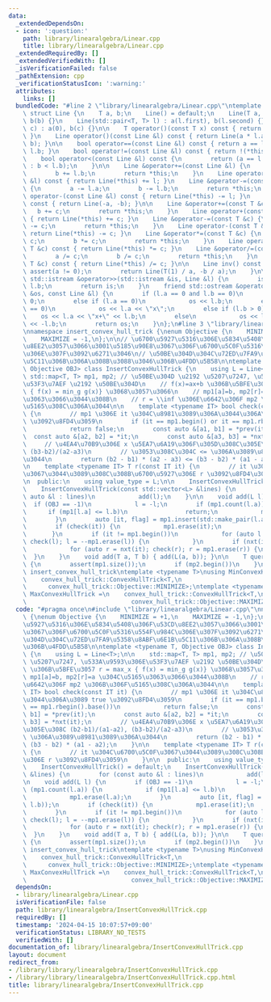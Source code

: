 ```yaml
---
data:
  _extendedDependsOn:
  - icon: ':question:'
    path: library/linearalgebra/Linear.cpp
    title: library/linearalgebra/Linear.cpp
  _extendedRequiredBy: []
  _extendedVerifiedWith: []
  _isVerificationFailed: false
  _pathExtension: cpp
  _verificationStatusIcon: ':warning:'
  attributes:
    links: []
  bundledCode: "#line 2 \"library/linearalgebra/Linear.cpp\"\ntemplate <typename T>\
    \ struct Line {\n    T a, b;\n    Line() = default;\n    Line(T a, T b) : a(a),\
    \ b(b) {}\n    Line(std::pair<T, T> l) : a(l.first), b(l.second) {}\n    Line(T\
    \ c) : a(0), b(c) {}\n\n    T operator()(const T x) const { return a * x + b;\
    \ }\n    Line operator()(const Line &l) const { return Line(a * l.a, a * l.b +\
    \ b); }\n\n    bool operator==(const Line &l) const { return a == l.a and b ==\
    \ l.b; }\n    bool operator!=(const Line &l) const { return !(*this == l); }\n\
    \    bool operator<(const Line &l) const {\n        return (a == l.a ? a < l.a\
    \ : b < l.b);\n    }\n\n    Line &operator+=(const Line &l) {\n        a += l.a;\n\
    \        b += l.b;\n        return *this;\n    }\n    Line operator+(const Line\
    \ &l) const { return Line(*this) += l; }\n    Line &operator-=(const Line &l)\
    \ {\n        a -= l.a;\n        b -= l.b;\n        return *this;\n    }\n    Line\
    \ operator-(const Line &l) const { return Line(*this) -= l; }\n    Line operator-()\
    \ const { return Line(-a, -b); }\n\n    Line &operator+=(const T &c) {\n     \
    \   b += c;\n        return *this;\n    }\n    Line operator+(const T &c) const\
    \ { return Line(*this) += c; }\n    Line &operator-=(const T &c) {\n        b\
    \ -= c;\n        return *this;\n    }\n    Line operator-(const T &c) const {\
    \ return Line(*this) -= c; }\n    Line &operator*=(const T &c) {\n        a *=\
    \ c;\n        b *= c;\n        return *this;\n    }\n    Line operator*(const\
    \ T &c) const { return Line(*this) *= c; }\n    Line &operator/=(const T &c) {\n\
    \        a /= c;\n        b /= c;\n        return *this;\n    }\n    Line operator/(const\
    \ T &c) const { return Line(*this) /= c; }\n\n    Line inv() const {\n       \
    \ assert(a != 0);\n        return Line(T(1) / a, -b / a);\n    }\n\n    friend\
    \ std::istream &operator>>(std::istream &is, Line &l) {\n        is >> l.a >>\
    \ l.b;\n        return is;\n    }\n    friend std::ostream &operator<<(std::ostream\
    \ &os, const Line &l) {\n        if (l.a == 0 and l.b == 0)\n            os <<\
    \ 0;\n        else if (l.a == 0)\n            os << l.b;\n        else if (l.b\
    \ == 0)\n            os << l.a << \"x\";\n        else if (l.b > 0)\n        \
    \    os << l.a << \"x+\" << l.b;\n        else\n            os << l.a << \"x-\"\
    \ << -l.b;\n        return os;\n    }\n};\n#line 3 \"library/linearalgebra/InsertConvexHullTrick.cpp\"\
    \nnamespace insert_convex_hull_trick {\nenum Objective {\n    MINIMIZE = +1,\n\
    \    MAXIMIZE = -1,\n};\n\n// \u6700\u5927\u5316\u306E\u5834\u5408\u306F\u53CD\
    \u8EE2\u3057\u3066\u3001\u5185\u90E8\u3067\u306F\u6700\u5C0F\u5316\u554F\u984C\
    \u306E\u307F\u3092\u6271\u3046\n// \u50BE\u304D\u304C\u72ED\u7FA9\u5358\u8ABF\u6E1B\
    \u5C11\u306B\u306A\u308B\u3088\u3046\u306B\u4FDD\u5B58\n\ntemplate <typename T,\
    \ Objective OBJ> class InsertConvexHullTrick {\n    using L = Line<T>;\n\n   \
    \ std::map<T, T> mp1, mp2; // \u50BE\u304D \u2192 \u5207\u7247, \u533A\u9593\u306E\
    \u53F3\u7AEF \u2192 \u50BE\u304D\n    // f(x)=ax+b \u306B\u5BFE\u3057 r = max_x\
    \ { f(x) = min_g g(x)} \u3068\u3057\u3066\n    // mp1[a]=b, mp2[r]=a \u304C\u5165\
    \u3063\u3066\u3044\u308B\n    // r = \\inf \u306E\u6642\u306F mp2 \u306B\u306F\
    \u5165\u308C\u306A\u3044\n\n    template <typename IT> bool check(const IT it)\
    \ {\n        // mp1 \u306E it \u304C\u8981\u3089\u306A\u3044\u306A\u3089 true\
    \ \u3092\u8FD4\u3059\n        if (it == mp1.begin() or it == mp1.rbegin().base())\n\
    \            return false;\n        const auto &[a1, b1] = *prev(it);\n      \
    \  const auto &[a2, b2] = *it;\n        const auto &[a3, b3] = *nxt(it);\n   \
    \     // \u4EA4\u70B9\u306E x \u5EA7\u6A19\u306F\u305D\u308C\u305E\u308C (b2-b1)/(a1-a2),\
    \ (b3-b2)/(a2-a3)\n        // \u3053\u308C\u304C <= \u306A\u3089\u8981\u3089\u306A\
    \u3044\n        return (b2 - b1) * (a2 - a3) <= (b3 - b2) * (a1 - a2);\n    }\n\
    \n    template <typename IT> T r(const IT it) {\n        // it \u304C\u6700\u5C0F\
    \u3067\u3044\u3089\u308C\u308B\u6700\u5927\u306E r \u3092\u8FD4\u3059\n    }\n\
    \n  public:\n    using value_type = L;\n\n    InsertConvexHullTrick() = default;\n\
    \    InsertConvexHullTrick(const std::vector<L> &lines) {\n        for (const\
    \ auto &l : lines)\n            add(l);\n    }\n\n    void add(L l) {\n      \
    \  if (OBJ == -1)\n            l = -l;\n        if (mp1.count(l.a)) {\n      \
    \      if (mp1[l.a] <= l.b)\n                return;\n            mp1.erase(l.a);\n\
    \        }\n        auto [it, flag] = mp1.insert(std::make_pair(l.a, l.b));\n\
    \        if (check(it)) {\n            mp1.erase(it);\n            return;\n \
    \       }\n        if (it != mp1.begin())\n            for (auto l = pre(it);\
    \ check(l); l = --mp1.erase(l)) {\n            }\n        if (nxt(it) != mp1.end())\n\
    \            for (auto r = nxt(it); check(r); r = mp1.erase(r)) {\n          \
    \  }\n    }\n    void add(T a, T b) { add(L(a, b)); }\n\n    T query(T x) const\
    \ {\n        assert(mp1.size());\n        if (mp2.begin())\n    }\n};\n} // namespace\
    \ insert_convex_hull_trick\ntemplate <typename T>\nusing MinConvexHullTrick =\n\
    \    convex_hull_trick::ConvexHullTrick<T,\n                                 \
    \      convex_hull_trick::Objective::MINIMIZE>;\ntemplate <typename T>\nusing\
    \ MaxConvexHullTrick =\n    convex_hull_trick::ConvexHullTrick<T,\n          \
    \                             convex_hull_trick::Objective::MAXIMIZE>;\n"
  code: "#pragma once\n#include \"library/linearalgebra/Linear.cpp\"\nnamespace insert_convex_hull_trick\
    \ {\nenum Objective {\n    MINIMIZE = +1,\n    MAXIMIZE = -1,\n};\n\n// \u6700\
    \u5927\u5316\u306E\u5834\u5408\u306F\u53CD\u8EE2\u3057\u3066\u3001\u5185\u90E8\
    \u3067\u306F\u6700\u5C0F\u5316\u554F\u984C\u306E\u307F\u3092\u6271\u3046\n// \u50BE\
    \u304D\u304C\u72ED\u7FA9\u5358\u8ABF\u6E1B\u5C11\u306B\u306A\u308B\u3088\u3046\
    \u306B\u4FDD\u5B58\n\ntemplate <typename T, Objective OBJ> class InsertConvexHullTrick\
    \ {\n    using L = Line<T>;\n\n    std::map<T, T> mp1, mp2; // \u50BE\u304D \u2192\
    \ \u5207\u7247, \u533A\u9593\u306E\u53F3\u7AEF \u2192 \u50BE\u304D\n    // f(x)=ax+b\
    \ \u306B\u5BFE\u3057 r = max_x { f(x) = min_g g(x)} \u3068\u3057\u3066\n    //\
    \ mp1[a]=b, mp2[r]=a \u304C\u5165\u3063\u3066\u3044\u308B\n    // r = \\inf \u306E\
    \u6642\u306F mp2 \u306B\u306F\u5165\u308C\u306A\u3044\n\n    template <typename\
    \ IT> bool check(const IT it) {\n        // mp1 \u306E it \u304C\u8981\u3089\u306A\
    \u3044\u306A\u3089 true \u3092\u8FD4\u3059\n        if (it == mp1.begin() or it\
    \ == mp1.rbegin().base())\n            return false;\n        const auto &[a1,\
    \ b1] = *prev(it);\n        const auto &[a2, b2] = *it;\n        const auto &[a3,\
    \ b3] = *nxt(it);\n        // \u4EA4\u70B9\u306E x \u5EA7\u6A19\u306F\u305D\u308C\
    \u305E\u308C (b2-b1)/(a1-a2), (b3-b2)/(a2-a3)\n        // \u3053\u308C\u304C <=\
    \ \u306A\u3089\u8981\u3089\u306A\u3044\n        return (b2 - b1) * (a2 - a3) <=\
    \ (b3 - b2) * (a1 - a2);\n    }\n\n    template <typename IT> T r(const IT it)\
    \ {\n        // it \u304C\u6700\u5C0F\u3067\u3044\u3089\u308C\u308B\u6700\u5927\
    \u306E r \u3092\u8FD4\u3059\n    }\n\n  public:\n    using value_type = L;\n\n\
    \    InsertConvexHullTrick() = default;\n    InsertConvexHullTrick(const std::vector<L>\
    \ &lines) {\n        for (const auto &l : lines)\n            add(l);\n    }\n\
    \n    void add(L l) {\n        if (OBJ == -1)\n            l = -l;\n        if\
    \ (mp1.count(l.a)) {\n            if (mp1[l.a] <= l.b)\n                return;\n\
    \            mp1.erase(l.a);\n        }\n        auto [it, flag] = mp1.insert(std::make_pair(l.a,\
    \ l.b));\n        if (check(it)) {\n            mp1.erase(it);\n            return;\n\
    \        }\n        if (it != mp1.begin())\n            for (auto l = pre(it);\
    \ check(l); l = --mp1.erase(l)) {\n            }\n        if (nxt(it) != mp1.end())\n\
    \            for (auto r = nxt(it); check(r); r = mp1.erase(r)) {\n          \
    \  }\n    }\n    void add(T a, T b) { add(L(a, b)); }\n\n    T query(T x) const\
    \ {\n        assert(mp1.size());\n        if (mp2.begin())\n    }\n};\n} // namespace\
    \ insert_convex_hull_trick\ntemplate <typename T>\nusing MinConvexHullTrick =\n\
    \    convex_hull_trick::ConvexHullTrick<T,\n                                 \
    \      convex_hull_trick::Objective::MINIMIZE>;\ntemplate <typename T>\nusing\
    \ MaxConvexHullTrick =\n    convex_hull_trick::ConvexHullTrick<T,\n          \
    \                             convex_hull_trick::Objective::MAXIMIZE>;"
  dependsOn:
  - library/linearalgebra/Linear.cpp
  isVerificationFile: false
  path: library/linearalgebra/InsertConvexHullTrick.cpp
  requiredBy: []
  timestamp: '2024-04-15 10:07:57+09:00'
  verificationStatus: LIBRARY_NO_TESTS
  verifiedWith: []
documentation_of: library/linearalgebra/InsertConvexHullTrick.cpp
layout: document
redirect_from:
- /library/library/linearalgebra/InsertConvexHullTrick.cpp
- /library/library/linearalgebra/InsertConvexHullTrick.cpp.html
title: library/linearalgebra/InsertConvexHullTrick.cpp
---
```

